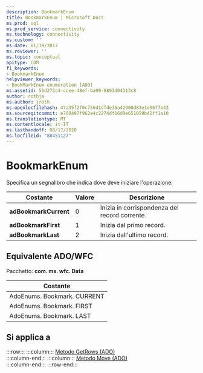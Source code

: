 ```yaml
---
description: BookmarkEnum
title: BookmarkEnum | Microsoft Docs
ms.prod: sql
ms.prod_service: connectivity
ms.technology: connectivity
ms.custom: ''
ms.date: 01/19/2017
ms.reviewer: ''
ms.topic: conceptual
apitype: COM
f1_keywords:
- BookmarkEnum
helpviewer_keywords:
- BookMarkEnum enumeration [ADO]
ms.assetid: 55d273c4-ccee-48ef-ba90-8893d04313c8
author: rothja
ms.author: jroth
ms.openlocfilehash: 47a35f2f0c756d1dfde36a42900d83e1e9677b43
ms.sourcegitcommit: e700497f962e4c2274df16d9e651059b42ff1a10
ms.translationtype: MT
ms.contentlocale: it-IT
ms.lasthandoff: 08/17/2020
ms.locfileid: "88451127"
---
```

# <a name="bookmarkenum"></a>BookmarkEnum
Specifica un segnalibro che indica dove deve iniziare l'operazione.  
  
|Costante|Valore|Descrizione|  
|--------------|-----------|-----------------|  
|**adBookmarkCurrent**|0|Inizia in corrispondenza del record corrente.|  
|**adBookmarkFirst**|1|Inizia dal primo record.|  
|**adBookmarkLast**|2|Inizia dall'ultimo record.|  
  
## <a name="adowfc-equivalent"></a>Equivalente ADO/WFC  
 Pacchetto: **com. ms. wfc. Data**  
  
|Costante|  
|--------------|  
|AdoEnums. Bookmark. CURRENT|  
|AdoEnums. Bookmark. FIRST|  
|AdoEnums. Bookmark. LAST|  
  
## <a name="applies-to"></a>Si applica a  

:::row:::
    :::column:::
        [Metodo GetRows (ADO)](../../../ado/reference/ado-api/getrows-method-ado.md)  
    :::column-end:::
    :::column:::
        [Metodo Move (ADO)](../../../ado/reference/ado-api/move-method-ado.md)  
    :::column-end:::
:::row-end:::
